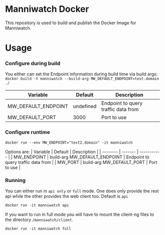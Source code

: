 # Manniwatch Docker

This repository is used to build and publish the Docker Image for Manniwatch.

# Usage

### Configure during build
You either can set the Endpoint information during build time via build args:
```docker build -t manniwatch --build-arg MW_DEFAULT_ENDPOINT=test.domain ./```

| Variable | Default | Description |
| -------- | ------- | ---------- |
| MW_DEFAULT_ENDPOINT | undefined | Endpoint to query traffic data from |
| MW_DEFAULT_PORT | 3000 | Port to use |

### Configure runtime
```docker run --env MW_ENDPOINT="test2.domain" -it manniwatch```

Options are:
| Variable | Default | Description |
| -------- | ------- | ----------- |
| MW_ENDPOINT | build-arg MW_DEFAULT_ENDPOINT | Endpoint to query traffic data from |
| MW_PORT | build-arg MW_DEFAULT_PORT | Port to use |


### Running

You can either run in `api only` or `full` mode. One does only provide the rest api while the other provides the web client too. Default is `api`

```
docker run -it manniwatch api
```
If you want to run in full mode you will have to mount the client-ng files to the directory `/manniwatch/client`.
```
docker run -it manniwatch full
``` 
